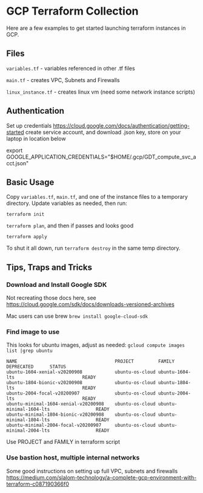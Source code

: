 # GCP Terraform Collection
Here are a few examples to get started launching terraform instances in GCP.

## Files
`variables.tf` - variables referenced in other .tf files

`main.tf` - creates VPC, Subnets and Firewalls

`linux_instance.tf` - creates linux vm
(need some network instance scripts)

## Authentication
Set up credentials
https://cloud.google.com/docs/authentication/getting-started
create service account, and download .json key, store on your laptop in location below

export GOOGLE_APPLICATION_CREDENTIALS="$HOME/.gcp/GDT_compute_svc_acct.json"

## Basic Usage
Copy `variables.tf`, `main.tf`, and one of the instance files to a temporary directory. Update variables as needed, then run:

`terraform init`

`terraform plan`, and then if passes and looks good

`terraform apply`

To shut it all down, run `terraform destroy` in the same temp directory. 


## Tips, Traps and Tricks

### Download and Install Google SDK
Not recreating those docs here, see https://cloud.google.com/sdk/docs/downloads-versioned-archives

Mac users can use brew `brew install google-cloud-sdk`

### Find image to use
This looks for ubuntu images, adjust as needed:
`gcloud compute images list |grep ubuntu`

```
NAME                                    PROJECT         FAMILY                  DEPRECATED      STATUS
ubuntu-1604-xenial-v20200908            ubuntu-os-cloud ubuntu-1604-lts                         READY
ubuntu-1804-bionic-v20200908            ubuntu-os-cloud ubuntu-1804-lts                         READY
ubuntu-2004-focal-v20200907             ubuntu-os-cloud ubuntu-2004-lts                         READY
ubuntu-minimal-1604-xenial-v20200908    ubuntu-os-cloud ubuntu-minimal-1604-lts                 READY
ubuntu-minimal-1804-bionic-v20200908    ubuntu-os-cloud ubuntu-minimal-1804-lts                 READY
ubuntu-minimal-2004-focal-v20200907     ubuntu-os-cloud ubuntu-minimal-2004-lts                 READY
```

Use PROJECT and FAMILY in terraform script

### Use bastion host, multiple internal networks
Some good instructions on setting up full VPC, subnets and firewalls
https://medium.com/slalom-technology/a-complete-gcp-environment-with-terraform-c087190366f0
